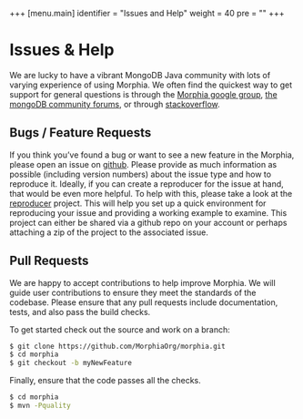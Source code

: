+++
[menu.main]
  identifier = "Issues and Help"
  weight = 40
  pre = "<i class='fa fa-book'></i>"
+++

# Issues & Help

We are lucky to have a vibrant MongoDB Java community with lots of varying
experience of using Morphia.  We often find the quickest way to get support for
general questions is through the [Morphia google group](https://groups.google.com/forum/#!forum/morphia),
[the mongoDB community forums](https://community.mongodb.com/c/drivers-odms-connectors/),
or through [stackoverflow](https://stackoverflow.com/questions/tagged/morphia).

## Bugs / Feature Requests

If you think you’ve found a bug or want to see a new feature in the Morphia, please open an issue on
[github](https://github.com/MorphiaOrg/morphia/issues). Please provide as much information as possible (including version numbers) about the 
issue type and how to reproduce it.  Ideally, if you can create a reproducer for the issue at hand, that would be even more helpful.  To
help with this, please take a look at the [reproducer](https://github.com/MorphiaOrg/reproducer) project.  This will help you set up a
quick environment for reproducing your issue and providing a working example to examine.  This project can either be shared via a github
repo on your account or perhaps attaching a zip of the project to the associated issue.

## Pull Requests

We are happy to accept contributions to help improve Morphia.  We will guide user contributions to ensure they meet the standards of the 
codebase. Please ensure that any pull requests include documentation, tests, and also pass the build checks.

To get started check out the source and work on a branch:

```bash
$ git clone https://github.com/MorphiaOrg/morphia.git
$ cd morphia
$ git checkout -b myNewFeature
```

Finally, ensure that the code passes all the checks.
```bash
$ cd morphia
$ mvn -Pquality
```
